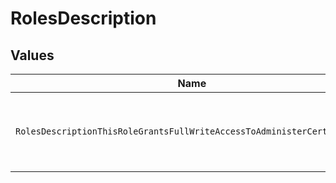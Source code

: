 # RolesDescription


## Values

| Name                                                                    | Value                                                                   |
| ----------------------------------------------------------------------- | ----------------------------------------------------------------------- |
| `RolesDescriptionThisRoleGrantsFullWriteAccessToAdministerCertificates` | This role grants full write access to administer certificates.          |